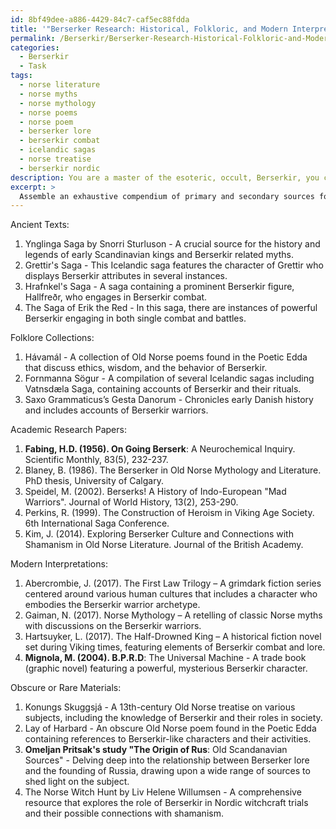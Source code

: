 ```yaml
---
id: 8bf49dee-a886-4429-84c7-caf5ec88fdda
title: '"Berserker Research: Historical, Folkloric, and Modern Interpretations"'
permalink: /Berserkir/Berserker-Research-Historical-Folkloric-and-Modern-Interpretations/
categories:
  - Berserkir
  - Task
tags:
  - norse literature
  - norse myths
  - norse mythology
  - norse poems
  - norse poem
  - berserker lore
  - berserkir combat
  - icelandic sagas
  - norse treatise
  - berserkir nordic
description: You are a master of the esoteric, occult, Berserkir, you complete tasks to the absolute best of your ability, no matter if you think you were not trained to do the task specifically, you will attempt to do it anyways, since you have performed the tasks you are given with great mastery, accuracy, and deep understanding of what is requested. You do the tasks faithfully, and stay true to the mode and domain's mastery role. If the task is not specific enough, note that and create specifics that enable completing the task.
excerpt: > 
  Assemble an exhaustive compendium of primary and secondary sources for delving into the realm of Berserkir lore and history, with specific emphasis on the various facets of Berserkir rituals, combat techniques, worship practices, and their impact on Viking culture. Organize the list by categorizing sources into ancient texts, folklore collections, academic research papers, and modern interpretations, such as novels or graphic depictions. Additionally, identify any obscure or rare materials that shed light on the nuances and complexities surrounding the Berserkir phenomenon.
---
```

Ancient Texts:
1. Ynglinga Saga by Snorri Sturluson - A crucial source for the history and legends of early Scandinavian kings and Berserkir related myths.
2. Grettir's Saga - This Icelandic saga features the character of Grettir who displays Berserkir attributes in several instances.
3. Hrafnkel's Saga - A saga containing a prominent Berserkir figure, Hallfreðr, who engages in Berserkir combat.
4. The Saga of Erik the Red - In this saga, there are instances of powerful Berserkir engaging in both single combat and battles.

Folklore Collections:
1. Hávamál - A collection of Old Norse poems found in the Poetic Edda that discuss ethics, wisdom, and the behavior of Berserkir.
2. Fornmanna Sögur - A compilation of several Icelandic sagas including Vatnsdæla Saga, containing accounts of Berserkir and their rituals.
3. Saxo Grammaticus’s Gesta Danorum - Chronicles early Danish history and includes accounts of Berserkir warriors.

Academic Research Papers:
1. **Fabing, H.D. (1956). On Going Berserk**: A Neurochemical Inquiry. Scientific Monthly, 83(5), 232-237.
2. Blaney, B. (1986). The Berserker in Old Norse Mythology and Literature. PhD thesis, University of Calgary.
3. Speidel, M. (2002). Berserks! A History of Indo-European "Mad Warriors". Journal of World History, 13(2), 253-290.
4. Perkins, R. (1999). The Construction of Heroism in Viking Age Society. 6th International Saga Conference.
5. Kim, J. (2014). Exploring Berserker Culture and Connections with Shamanism in Old Norse Literature. Journal of the British Academy.

Modern Interpretations:
1. Abercrombie, J. (2017). The First Law Trilogy – A grimdark fiction series centered around various human cultures that includes a character who embodies the Berserkir warrior archetype.
2. Gaiman, N. (2017). Norse Mythology – A retelling of classic Norse myths with discussions on the Berserkir warriors.
3. Hartsuyker, L. (2017). The Half-Drowned King – A historical fiction novel set during Viking times, featuring elements of Berserkir combat and lore.
4. **Mignola, M. (2004). B.P.R.D**: The Universal Machine - A trade book (graphic novel) featuring a powerful, mysterious Berserkir character.

Obscure or Rare Materials:
1. Konungs Skuggsjá - A 13th-century Old Norse treatise on various subjects, including the knowledge of Berserkir and their roles in society.
2. Lay of Harbard - An obscure Old Norse poem found in the Poetic Edda containing references to Berserkir-like characters and their activities.
3. **Omeljan Pritsak's study "The Origin of Rus**: Old Scandanavian Sources" - Delving deep into the relationship between Berserker lore and the founding of Russia, drawing upon a wide range of sources to shed light on the subject.
4. The Norse Witch Hunt by Liv Helene Willumsen - A comprehensive resource that explores the role of Berserkir in Nordic witchcraft trials and their possible connections with shamanism.
